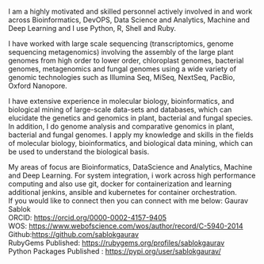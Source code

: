 I am a highly motivated and skilled personnel actively involved in and work across Bioinformatics, DevOPS, Data Science and Analytics, Machine and Deep Learning and I use Python, R,  Shell and Ruby. 

I have worked with large scale sequencing (transcriptomics, genome sequencing metagenomics) involving the assembly of the large plant genomes from high order to lower order, chloroplast genomes, bacterial genomes, metagenomics and fungal genomes using a wide variety of genomic technologies such as Illumina Seq, MiSeq, NextSeq, PacBio, Oxford Nanopore. 

I have extensive experience in molecular biology, bioinformatics, and biological mining of large-scale data-sets and databases, which can elucidate the genetics and genomics in plant, bacterial and fungal species. In addition, I do genome analysis and comparative genomics in plant, bacterial and fungal genomes. I apply my knowledge and skills in the fields of molecular biology, bioinformatics, and biological data mining, which can be used to understand the biological basis. 

My areas of focus are Bioinformatics, DataScience and Analytics, Machine and Deep Learning. For system integration, i work across high performance computing and also use git, docker for containerization and learning additional jenkins, ansible and kubernetes for container orchestration.  
If you would like to connect then you can connect with me below: 
Gaurav Sablok \
ORCID: https://orcid.org/0000-0002-4157-9405 \
WOS: https://www.webofscience.com/wos/author/record/C-5940-2014 \
Github:https://github.com/sablokgaurav \
RubyGems Published: https://rubygems.org/profiles/sablokgaurav \
Python Packages Published : https://pypi.org/user/sablokgaurav/



